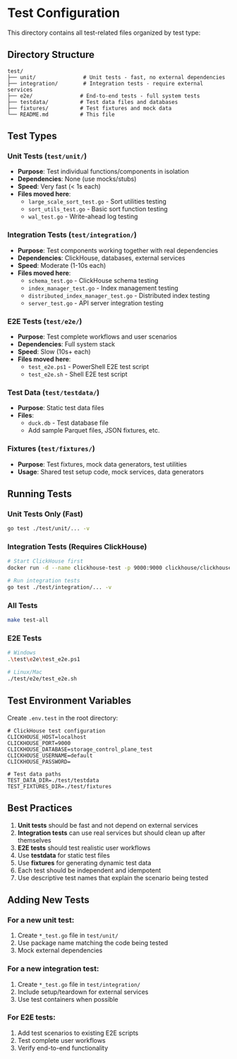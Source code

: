 # Test Configuration

This directory contains all test-related files organized by test type:

## Directory Structure

```
test/
├── unit/               # Unit tests - fast, no external dependencies
├── integration/        # Integration tests - require external services
├── e2e/               # End-to-end tests - full system tests
├── testdata/          # Test data files and databases
├── fixtures/          # Test fixtures and mock data
└── README.md          # This file
```

## Test Types

### Unit Tests (`test/unit/`)
- **Purpose**: Test individual functions/components in isolation
- **Dependencies**: None (use mocks/stubs)
- **Speed**: Very fast (< 1s each)
- **Files moved here**:
  - `large_scale_sort_test.go` - Sort utilities testing
  - `sort_utils_test.go` - Basic sort function testing
  - `wal_test.go` - Write-ahead log testing

### Integration Tests (`test/integration/`)
- **Purpose**: Test components working together with real dependencies
- **Dependencies**: ClickHouse, databases, external services
- **Speed**: Moderate (1-10s each)
- **Files moved here**:
  - `schema_test.go` - ClickHouse schema testing
  - `index_manager_test.go` - Index management testing
  - `distributed_index_manager_test.go` - Distributed index testing
  - `server_test.go` - API server integration testing

### E2E Tests (`test/e2e/`)
- **Purpose**: Test complete workflows and user scenarios
- **Dependencies**: Full system stack
- **Speed**: Slow (10s+ each)
- **Files moved here**:
  - `test_e2e.ps1` - PowerShell E2E test script
  - `test_e2e.sh` - Shell E2E test script

### Test Data (`test/testdata/`)
- **Purpose**: Static test data files
- **Files**:
  - `duck.db` - Test database file
  - Add sample Parquet files, JSON fixtures, etc.

### Fixtures (`test/fixtures/`)
- **Purpose**: Test fixtures, mock data generators, test utilities
- **Usage**: Shared test setup code, mock services, data generators

## Running Tests

### Unit Tests Only (Fast)
```bash
go test ./test/unit/... -v
```

### Integration Tests (Requires ClickHouse)
```bash
# Start ClickHouse first
docker run -d --name clickhouse-test -p 9000:9000 clickhouse/clickhouse-server

# Run integration tests
go test ./test/integration/... -v
```

### All Tests
```bash
make test-all
```

### E2E Tests
```bash
# Windows
.\test\e2e\test_e2e.ps1

# Linux/Mac
./test/e2e/test_e2e.sh
```

## Test Environment Variables

Create `.env.test` in the root directory:
```env
# ClickHouse test configuration
CLICKHOUSE_HOST=localhost
CLICKHOUSE_PORT=9000
CLICKHOUSE_DATABASE=storage_control_plane_test
CLICKHOUSE_USERNAME=default
CLICKHOUSE_PASSWORD=

# Test data paths
TEST_DATA_DIR=./test/testdata
TEST_FIXTURES_DIR=./test/fixtures
```

## Best Practices

1. **Unit tests** should be fast and not depend on external services
2. **Integration tests** can use real services but should clean up after themselves
3. **E2E tests** should test realistic user workflows
4. Use **testdata** for static test files
5. Use **fixtures** for generating dynamic test data
6. Each test should be independent and idempotent
7. Use descriptive test names that explain the scenario being tested

## Adding New Tests

### For a new unit test:
1. Create `*_test.go` file in `test/unit/`
2. Use package name matching the code being tested
3. Mock external dependencies

### For a new integration test:
1. Create `*_test.go` file in `test/integration/`
2. Include setup/teardown for external services
3. Use test containers when possible

### For E2E tests:
1. Add test scenarios to existing E2E scripts
2. Test complete user workflows
3. Verify end-to-end functionality
